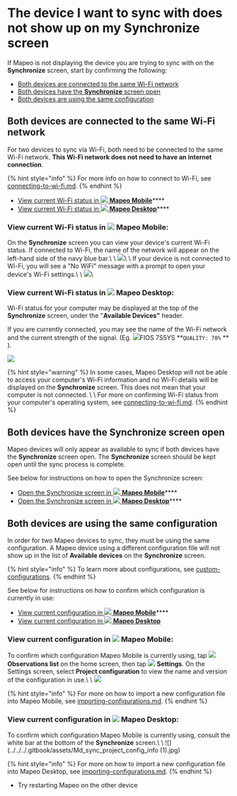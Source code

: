 # The device I want to sync with does not show up on my Synchronize screen

If Mapeo is not displaying the device you are trying to sync with on the **Synchronize** screen, start by confirming the following:

* [Both devices are connected to the same Wi-Fi network](the-device-i-want-to-sync-with-does-not-show-up-on-my-synchronize-screen.md#both-devices-are-connected-to-the-same-wi-fi-network)
* [Both devices have the **Synchronize** screen open](the-device-i-want-to-sync-with-does-not-show-up-on-my-synchronize-screen.md#both-devices-have-the-synchronize-screen-open)
* [Both devices are using the same configuration](the-device-i-want-to-sync-with-does-not-show-up-on-my-synchronize-screen.md#both-devices-are-using-the-same-configuration)

## Both devices are connected to the same Wi-Fi network

For two devices to sync via Wi-Fi, both need to be connected to the same Wi-Fi network. **This Wi-Fi network does not need to have an internet connection**.&#x20;

{% hint style="info" %}
For more info on how to connect to Wi-Fi, see [connecting-to-wi-fi.md](../connecting-to-wi-fi.md "mention").
{% endhint %}

* [View current Wi-Fi status in ![](../../../.gitbook/assets/Mapeo\_Mobile.png) **Mapeo Mobile**](the-device-i-want-to-sync-with-does-not-show-up-on-my-synchronize-screen.md#in-mapeo-mobile)****
* [View current Wi-Fi status in ![](../../../.gitbook/assets/Mapeo\_Desktop.png) **Mapeo Desktop**](the-device-i-want-to-sync-with-does-not-show-up-on-my-synchronize-screen.md#in-mapeo-desktop)****

### View current Wi-Fi status in ![](../../../.gitbook/assets/Mapeo\_Mobile.png) **Mapeo Mobile**:&#x20;

On the **Synchronize** screen you can view your device's current Wi-Fi status. If connected to Wi-Fi, the name of the network will appear on the left-hand side of the navy blue bar.\ \ ![](../../../.gitbook/assets/Mm\_sync\_screen\_wifi\_info.jpg)\ \ If your device is not connected to Wi-Fi, you will see a "No WiFi" message with a prompt to open your device's Wi-Fi settings.\ \ ![](../../../.gitbook/assets/Mm\_sync\_screen\_no\_wifi.jpg)\


### View current Wi-Fi status in ![](../../../.gitbook/assets/Mapeo\_Desktop.png) Mapeo Desktop:

Wi-Fi status for your computer may be displayed at the top of the **Synchronize** screen, under the "**Available Devices"** header.&#x20;

If you are currently connected, you may see the name of the Wi-Fi network and the current strength of the signal. (Eg. ![](../../../.gitbook/assets/Wifi.png)FIOS 7S5YS **`QUALITY: 70%` ** ).

![](../../../.gitbook/assets/Md\_sync\_wifi\_status.jpg)

{% hint style="warning" %}
In some cases, Mapeo Desktop will not be able to access your computer's Wi-Fi information and no Wi-Fi details will be displayed on the **Synchronize** screen. This does not mean that your computer is not connected. \ \ For more on confirming Wi-Fi status from your computer's operating system, see [connecting-to-wi-fi.md](../connecting-to-wi-fi.md "mention").
{% endhint %}



## Both devices have the Synchronize screen open

Mapeo devices will only appear as available to sync if both devices have the **Synchronize** screen open. The **Synchronize** screen should be kept open until the sync process is complete.

See below for instructions on how to open the Synchronize screen:

* [Open the Synchronize screen in ![](../../../.gitbook/assets/Mapeo\_Mobile.png) **Mapeo Mobile**](../../mapeo-mobile-setup-and-use/use-mapeo-mobile/wifi-sync.md#enter-synchronize-mode)****
* [Open the Synchronize screen in ![](../../../.gitbook/assets/Mapeo\_Desktop.png) **Mapeo Desktop**](../../mapeo-desktop-setup-and-use/mapeo-desktop-1/using-mapeo-desktop-to-manage-mapeo-mobile-data/syncing-data.md#enter-synchronize-mode)****

## Both devices are using the same configuration

In order for two Mapeo devices to sync, they must be using the same configuration. A Mapeo device using a different configuration file will not show up in the list of **Available devices** on the **Synchronize** screen.

{% hint style="info" %}
To learn more about configurations, see [custom-configurations](../../pre-launch-deployment-preparation/custom-configurations/ "mention").
{% endhint %}

See below for instructions on how to confirm which configuration is currently in use:

* [View current configuration in ![](../../../.gitbook/assets/Mapeo\_Mobile.png) **Mapeo Mobile**](the-device-i-want-to-sync-with-does-not-show-up-on-my-synchronize-screen.md#in-mapeo-mobile-1)****
* [View current configuration in ![](../../../.gitbook/assets/Mapeo\_Desktop.png) **Mapeo Desktop**](the-device-i-want-to-sync-with-does-not-show-up-on-my-synchronize-screen.md#in-mapeo-desktop-1)

### View current configuration in ![](../../../.gitbook/assets/Mapeo\_Mobile.png) **Mapeo Mobile**:&#x20;

To confirm which configuration Mapeo Mobile is currently using, tap ![](../../../.gitbook/assets/app\_icons\_Observation-list\_GREY.png) **Observations list** on the home screen, then tap ![](../../../.gitbook/assets/app\_icons\_Settings.png) **Settings**. On the Settings screen, select **Project configuration** to view the name and version of the configuration in use.\ \ ![](../../../.gitbook/assets/Mm\_Project\_config\_screen\_IMW-config.jpg)

{% hint style="info" %}
For more on how to import a new configuration file into Mapeo Mobile, see [importing-configurations.md](../../mapeo-mobile-setup-and-use/mapeo-mobile-implementation/importing-configurations.md "mention").
{% endhint %}

### View current configuration in ![](../../../.gitbook/assets/Mapeo\_Desktop.png) **Mapeo Desktop**:

To confirm which configuration Mapeo Mobile is currently using, consult the white bar at the bottom of the **Synchronize** screen.\ \ &#x20;![](../../../.gitbook/assets/Md\_sync\_project\_config\_info (1).jpg)

{% hint style="info" %}
For more on how to import a new configuration file into Mapeo Desktop, see [importing-configurations.md](../../mapeo-desktop-setup-and-use/mapeo-desktop-implementation/importing-configurations.md "mention").
{% endhint %}

* Try restarting Mapeo on the other device
